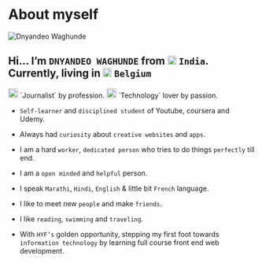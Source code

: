 # About myself

![Dnyandeo Waghunde](/assets/Dnyandeo.jpeg)

## Hi… I’m `DNYANDEO WAGHUNDE` from <img src="https://img.icons8.com/color/48/000000/india-circular.png" width = 18/> `India`. Currently, living in <img src="https://img.icons8.com/color/48/000000/belgium-circular.png" width = 18/> `Belgium`

<img src="https://img.icons8.com/external-kiranshastry-lineal-color-kiranshastry/64/000000/external-news-news-kiranshastry-lineal-color-kiranshastry-5.png" width = 20/>
`Journalist` by profession.

<img src="https://img.icons8.com/fluency/48/000000/laptop.png" width = 20/>
`Technology` lover by passion.

- `Self-learner` and `disciplined student` of Youtube, coursera and Udemy.

- Always had `curiosity` about `creative websites` and `apps`.

- I am a hard `worker`, `dedicated person` who tries to do things `perfectly`
  till end.

- I am a `open minded` and `helpful` person.

- I speak `Marathi`, `Hindi`, `English` & little bit `French` language.

- I like to meet new `people` and make `friends`.
- I like `reading`, `swimming` and `traveling`.

- With `HYF’s` golden opportunity, stepping my first foot towards
  `information technology` by learning full course front end web development.
